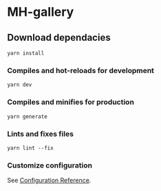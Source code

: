 # MH-gallery

## Download dependacies
```
yarn install
```


### Compiles and hot-reloads for development
```
yarn dev
```

### Compiles and minifies for production
```
yarn generate
```

### Lints and fixes files
```
yarn lint --fix
```

### Customize configuration
See [Configuration Reference](https://cli.vuejs.org/config/).
